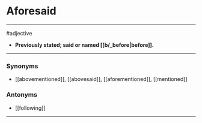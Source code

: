 # Aforesaid
---
#adjective
- **Previously stated; said or named [[b/_before|before]].**
---
### Synonyms
- [[abovementioned]], [[abovesaid]], [[aforementioned]], [[mentioned]]
### Antonyms
- [[following]]
---

